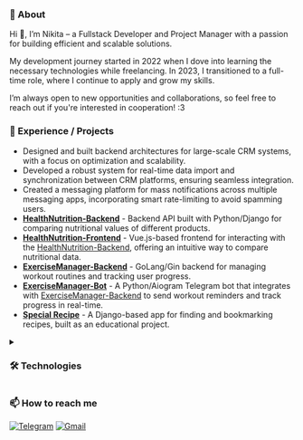 ### 📃 About

Hi 👋, I’m Nikita – a Fullstack Developer and Project Manager with a passion for building efficient and scalable solutions.

My development journey started in 2022 when I dove into learning the necessary technologies while freelancing. In 2023, I transitioned to a full-time role, where I continue to apply and grow my skills.

I’m always open to new opportunities and collaborations, so feel free to reach out if you're interested in cooperation! :3

### 🎯 Experience / Projects

* Designed and built backend architectures for large-scale CRM systems, with a focus on optimization and scalability.
* Developed a robust system for real-time data import and synchronization between CRM platforms, ensuring seamless integration.
* Created a messaging platform for mass notifications across multiple messaging apps, incorporating smart rate-limiting to avoid spamming users.
* **[HealthNutrition-Backend](https://github.com/FCTL3314/StoreTracker-Backend)** - Backend API built with Python/Django for comparing nutritional values of different products.
* **[HealthNutrition-Frontend](https://github.com/FCTL3314/StoreTracker-Frontend)** - Vue.js-based frontend for interacting with the [HealthNutrition-Backend](https://github.com/FCTL3314/StoreTracker-Backend), offering an intuitive way to compare nutritional data.
* **[ExerciseManager-Backend](https://github.com/FCTL3314/ExerciseManager-Backend)** - GoLang/Gin backend for managing workout routines and tracking user progress.
* **[ExerciseManager-Bot](https://github.com/FCTL3314/ExerciseManager-Bot)** -  A Python/Aiogram Telegram bot that integrates with [ExerciseManager-Backend](https://github.com/FCTL3314/ExerciseManager-Backend) to send workout reminders and track progress in real-time.
* **[Special Recipe](https://github.com/FCTL3314/SpecialRecipe)** - A Django-based app for finding and bookmarking recipes, built as an educational project.

<details><summary><h3>🛠️ Technologies</h3></summary>

* **Programming Languages:**
  * Python
  * GoLang
  * Java Script / HTML / CSS
* **Frameworks / Libraries:**
  * Django / DRF
  * FastAPI
  * Gin
  * Celery
  * Vue.js
  * Bootstrap
* **Databases:**
  * PostgresSQL
  * Redis
  * RabbitMQ
  * BoltDB
  * MongoDB
* **Deployment:**
  * Docker / Docker-Compose
  * Linux
 
 </details>

### 📫 How to reach me

[![Telegram](https://img.shields.io/badge/Telegram-@f__c__t__l-29A0DC?style=flat-square&logo=telegram)](https://t.me/f_c_t_l)
[![Gmail](https://img.shields.io/badge/Gmail-solovev.nikita.05@gmail.com-EA4335?style=flat-square&logo=gmail)](mailto:solovev.nikita.05@gmail.com)
